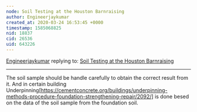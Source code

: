 ```yaml
---
node: Soil Testing at the Houston Barnraising 
author: Engineerjaykumar
created_at: 2020-03-24 16:53:45 +0000
timestamp: 1585068825
nid: 18837
cid: 26536
uid: 643226
---
```




[Engineerjaykumar](../profile/Engineerjaykumar) replying to: [Soil Testing at the Houston Barnraising ](../notes/DanielleS/03-24-2019/soil-testing-at-the-houston-barnraising)

----
The soil sample should be handle carefully to obtain the correct result from it. And in certain building Underpinning[https://cementconcrete.org/buildings/underpinning-methods-procedure-foundation-strengthening-repair/2092/] is done besed on the data of the soil sample from the foundation soil.